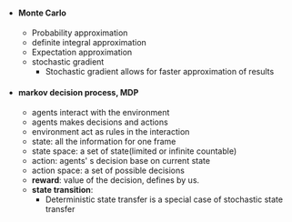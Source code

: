 - #### Monte Carlo

  - Probability approximation
  - definite integral approximation
  - Expectation approximation
  - stochastic gradient
    - Stochastic gradient allows for faster approximation of results

- #### markov decision process, MDP

  - agents interact with the environment
  - agents makes decisions and actions
  - environment act as rules in the interaction
  - state: all the information for one frame
  - state space: a set of state(limited or infinite countable)
  - action: agents' s decision base on current state
  - action space: a set of possible decisions
  - **reward**: value of the decision, defines by us.
  - **state transition**:
    - Deterministic state transfer is a special case of stochastic state transfer